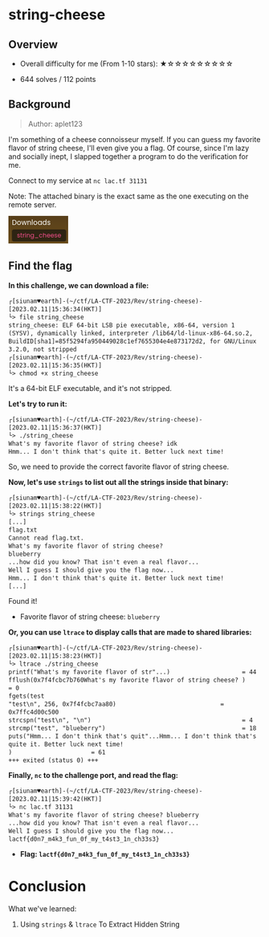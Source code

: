 # string-cheese

## Overview

- Overall difficulty for me (From 1-10 stars): ★☆☆☆☆☆☆☆☆☆

- 644 solves / 112 points

## Background

> Author: aplet123

I'm something of a cheese connoisseur myself. If you can guess my favorite flavor of string cheese, I'll even give you a flag. Of course, since I'm lazy and socially inept, I slapped together a program to do the verification for me.

Connect to my service at `nc lac.tf 31131`

Note: The attached binary is the exact same as the one executing on the remote server.

![](https://github.com/siunam321/CTF-Writeups/blob/main/LA-CTF-2023/images/Pasted%20image%2020230211153549.png)

## Find the flag

**In this challenge, we can download a file:**
```shell
┌[siunam♥earth]-(~/ctf/LA-CTF-2023/Rev/string-cheese)-[2023.02.11|15:36:34(HKT)]
└> file string_cheese 
string_cheese: ELF 64-bit LSB pie executable, x86-64, version 1 (SYSV), dynamically linked, interpreter /lib64/ld-linux-x86-64.so.2, BuildID[sha1]=85f5294fa950449028c1ef7655304e4e873172d2, for GNU/Linux 3.2.0, not stripped
┌[siunam♥earth]-(~/ctf/LA-CTF-2023/Rev/string-cheese)-[2023.02.11|15:36:35(HKT)]
└> chmod +x string_cheese
```

It's a 64-bit ELF executable, and it's not stripped.

**Let's try to run it:**
```shell
┌[siunam♥earth]-(~/ctf/LA-CTF-2023/Rev/string-cheese)-[2023.02.11|15:36:37(HKT)]
└> ./string_cheese             
What's my favorite flavor of string cheese? idk
Hmm... I don't think that's quite it. Better luck next time!
```

So, we need to provide the correct favorite flavor of string cheese.

**Now, let's use `strings` to list out all the strings inside that binary:**
```shell
┌[siunam♥earth]-(~/ctf/LA-CTF-2023/Rev/string-cheese)-[2023.02.11|15:38:22(HKT)]
└> strings string_cheese 
[...]
flag.txt
Cannot read flag.txt.
What's my favorite flavor of string cheese? 
blueberry
...how did you know? That isn't even a real flavor...
Well I guess I should give you the flag now...
Hmm... I don't think that's quite it. Better luck next time!
[...]
```

Found it!

- Favorite flavor of string cheese: `blueberry`

**Or, you can use `ltrace` to display calls that are made to shared libraries:**
```shell
┌[siunam♥earth]-(~/ctf/LA-CTF-2023/Rev/string-cheese)-[2023.02.11|15:38:23(HKT)]
└> ltrace ./string_cheese
printf("What's my favorite flavor of str"...)                    = 44
fflush(0x7f4fcbc7b760What's my favorite flavor of string cheese? )                                           = 0
fgets(test
"test\n", 256, 0x7f4fcbc7aa80)                             = 0x7ffc4d00c500
strcspn("test\n", "\n")                                          = 4
strcmp("test", "blueberry")                                      = 18
puts("Hmm... I don't think that's quit"...Hmm... I don't think that's quite it. Better luck next time!
)                      = 61
+++ exited (status 0) +++
```

**Finally, `nc` to the challenge port, and read the flag:**
```shell
┌[siunam♥earth]-(~/ctf/LA-CTF-2023/Rev/string-cheese)-[2023.02.11|15:39:42(HKT)]
└> nc lac.tf 31131
What's my favorite flavor of string cheese? blueberry
...how did you know? That isn't even a real flavor...
Well I guess I should give you the flag now...
lactf{d0n7_m4k3_fun_0f_my_t4st3_1n_ch33s3}
```

- **Flag: `lactf{d0n7_m4k3_fun_0f_my_t4st3_1n_ch33s3}`**

# Conclusion

What we've learned:

1. Using `strings` & `ltrace` To Extract Hidden String